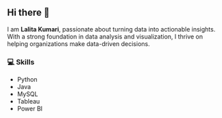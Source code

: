 ## Hi there 👋  
I am **Lalita Kumari**, passionate about turning data into actionable insights.  
With a strong foundation in data analysis and visualization, I thrive on helping organizations make data-driven decisions.

### 💻 Skills  
- Python  
- Java  
- MySQL  
- Tableau  
- Power BI
